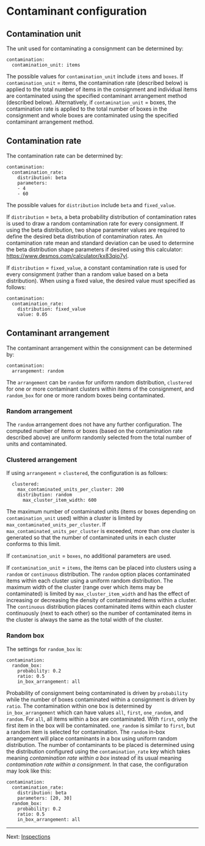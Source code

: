 # Contaminant configuration

## Contamination unit
The unit used for contaminating a consignment can be determined by:
```
contamination:
  contamination_unit: items
```

The possible values for `contamination_unit` include `items` and `boxes`. If
`contamination_unit` = items, the contamination rate (described below) is applied to
the total number of items in the consignment and individual items are contaminated
using the specified contaminant arrangement method (described below). Alternatively, if
`contamination_unit` = boxes, the contamination rate is applied to the total number
of boxes in the consignment and whole boxes are contaminated using the specified contaminant
arrangement method.

## Contamination rate
The contamination rate can be determined by:
```
contamination:
  contamination_rate:
    distribution: beta
    parameters:
    - 4
    - 60
```
The possible values for `distribution` include `beta` and `fixed_value`.

If `distribution` = `beta`, a beta probability distribution of contamination rates
is used to draw a random contamination rate for every consignment. If using the beta
distribution, two shape parameter values are required to define the desired beta
distribution of contamination rates. An contamination rate mean and standard
deviation can be used to determine the beta distribution shape parameters if
desired using this calculator: https://www.desmos.com/calculator/kx83qio7yl.

If `distribution` = `fixed_value`, a constant contamination rate is used for every
consignment (rather than a random value based on a beta distribution). When using a
fixed value, the desired value must specified as follows:

```
contamination:
  contamination_rate:
    distribution: fixed_value
    value: 0.05
```

## Contaminant arrangement
The contaminant arrangement within the consignment can be determined by:

```
contamination:
  arrangement: random
```

The `arrangement` can be `random` for uniform random distribution, `clustered`
for one or more contaminant clusters within items of the consignment, and `random_box` for
one or more random boxes being contaminated.

### Random arrangement
The `random` arrangement does not have any further configuration. The computed
number of items or boxes (based on the contamination rate described above) are
uniform randomly selected from the total number of units and contaminated.

### Clustered arrangement
If using `arrangement` = `clustered`, the configuration is as follows:

```
  clustered:
    max_contaminated_units_per_cluster: 200
    distribution: random
      max_cluster_item_width: 600
```

The maximum number of contaminated units (items or boxes depending on
`contamination_unit` used) within a cluster is limited by
`max_contaminated_units_per_cluster`. If `max_contaminated_units_per_cluster` is
exceeded, more than one cluster is generated so that the number of contaminated
units in each cluster conforms to this limit.

If `contamination_unit` = `boxes`, no additional parameters are used.

If `contamination_unit` = `items`, the items can be placed into clusters using a
`random` or `continuous` distribution. The `random` option places contaminated items
within each cluster using a uniform random distribution. The maximum width of
the cluster (range over which items may be contaminated) is limited by
`max_cluster_item_width` and has the effect of increasing or decreasing the
density of contaminated items within a cluster. The `continuous` distribution places
contaminated items within each cluster continuously (next to each other) so the
number of contaminated items in the cluster is always the same as the total width of
the cluster.


### Random box
The settings for `random_box` is:

```
contamination:
  random_box:
    probability: 0.2
    ratio: 0.5
    in_box_arrangement: all
```

Probability of consignment being contaminated is driven by `probability` while the
number of boxes contaminated within a consignment is driven by `ratio`. The contamination
within one box is determined by `in_box_arrangement` which can have values
`all`, `first`, `one_random`, and `random`. For `all`, all items within a box
are contaminated. With `first`, only the first item in the box will be contaminated.
`one_random` is similar to `first`, but a random item is selected for contamination. The
`random` in-box arrangement will place contaminants in a box using uniform random
distribution. The number of contaminants to be placed is determined using the
distribution configured using the `contamination_rate` key which takes meaning
*contamination rate within a box* instead of its usual meaning *contamination rate
within a consignment*. In that case, the configuration may look like this:

```
contamination:
  contamination_rate:
    distribution: beta
    parameters: [20, 30]
  random_box:
    probability: 0.2
    ratio: 0.5
    in_box_arrangement: all
```

---

Next: [Inspections](inspections.md)
